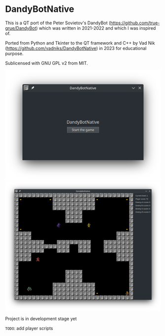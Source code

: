 # DandyBotNative
This is a QT port of the Peter Sovietov's DandyBot
(https://github.com/true-grue/DandyBot) which was written in 2021-2022
and which I was inspired of.

Ported from Python and Tkinter to the QT framework and C++ by Vad Nik
(https://github.com/vadniks/DandyBotNative) in 2023 for educational purpose.

Sublicensed with GNU GPL v2 from MIT.

![Launch widget](a.png "Launch widget")
![Game process](b.png "Game process")

Project is in development stage yet

`TODO`: add player scripts
